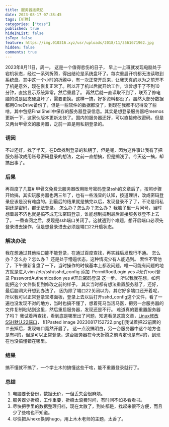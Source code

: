 ```yaml
---
title: 服务器拯救记
date: 2023-08-17 07:38:45
tags: [折腾]
categories: ["toss"] 
published: true
hideInList: false
isTop: false
feature: https://img.010316.xyz/usr/uploads/2018/11/3561671962.jpg
hidden: false
comments: true
---
```

2023年8月11日，周一。
这是一个值得悲伤的日子，
早上一上班就发现电脑处于宕机状态，经过一系列折腾，得出结论是系统盘坏了。每次重启开机都无法读取到系统盘。其中这一个小时的折腾中，有一次正常开启来，让我天真的以为之前开不了机是意外，现在恢复正常了。所以开了机以后就开始工作，谁曾想干了不到10分钟，直接显示系统异常，然后重启了。
再然后就一直读取不到了，联系了修电脑的说是固态硬盘坏了，需要更换。这样一搞，好多资料都没了。虽然大部分数据都用OneDrive备份了，但是一些软件的数据都没了，到现在我都不记得没了些啥，其中包括FinalShell中保存的服务器登录信息。其实是想登录服务器吧memos更新一下，这家伙版本更新太快了。国内的服务器还好，可以直接修改密码。但是又两台甲骨文的服务器，之前一直是用私钥登录的。
### 诱因
不过还好，找了半天，在D盘找到登录的私钥了，但是呢，因为这件事让我有了把服务器改成用账号密码登录的想法，之前一直想搞，但是搁浅了。今天这一搞，却搞出事了。
### 后果
再百度了几篇# 甲骨文免费云服务器改用账号密码登录ssh的文章后了，按照步骤开始搞，其实玩服务器也两三年了，也有一些浅显的认知，按道理讲，改成密码登录应该是没有难度的。到最后的结果就是搞完以后，发现登录不了了，不论是用私钥还是密码，都无法登录。
怎么办？怎么办？怎么办？
我脑子里一片问号，当时想着最不济也就是搞不成无法密码登录，谁能想到搞到最后直接服务器登不上去了。
一番查阅之后，发现是ssh端口关闭了。这就遇到个难题，想开启端口必须先登录进去操作，但是想登录进去必须是端口22开启状态。
### 解决办法
我在想通过其他端口能不能登录，在通过百度查找，再实践后发现行不通。
怎么办？怎么办？怎么办？
还是处于懵逼状态，这种情况少有人能遇到。
索性不管他了，下午重新复盘了一下，当时操作的时候基本上都没问题，唯一可能有问题的地方就是进入vim /etc/ssh/sshd_config 添加   PermitRootLogin yes #允许root登录 PasswordAuthentication yes #开启密码登录  这一步。
所以我就在想，如何能把这个文件恢复到修改之前的样子。
其实当时都有想法重置服务器了，还好，最后脑洞大开想到办法了。
因为除了端口22关闭以为，其它好多端口还开着呢，所以我可以正常登录宝塔面板，登录上去以后打开sshd_config这个文件，看了一遍也没发现不对的地方，当时也搞不懂了，想着死马当活马医，把另一台服务器的文件复制粘贴到这里，然后重启服务器，发现还是不行。
难道真的要重置服务器了吗？
我试着再查找，看到底是哪里出了问题，知道看见这篇文章，[Linux修改SSH默认22端口](https://blog.csdn.net/weixin_42170236/article/details/121976934)，
![[Pasted image 20230817152722.png]]我试着把22前面的＃去掉后，发现端口竟然开启了。
这一点没搞明白，另一台服务器中这个地方也是有#的，但是可以正常登录，这台服务器在今天折腾之前肯定也是有#的，到现在也没搞懂错在哪里。
### 结果
搞不懂就不搞了，一个学土木的搞懂这些干啥，能不重置登录就行了。
### 总结
1. 电脑要长备份，数据无价，一但丢失会很麻烦。
2. 服务器少折腾，工作重要，折腾太浪费时间，有时间不如多看看书。
3. 尽快把手里的数据整理归档，现在太散了，到处都是，找起来很不方便，而且少了些啥也不知道。
4. 尽快把从hexo换到hugo，用上木木老师的主题，太香了。